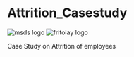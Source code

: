 # Attrition_Casestudy
![msds logo](https://user-images.githubusercontent.com/81498617/203659607-0d3c0501-1ac8-4d14-9c13-e17a87357123.png)
![fritolay logo](https://user-images.githubusercontent.com/81498617/203660778-72c1cf63-e050-4030-abc7-05259ddfa6c1.png)

Case Study on Attrition of employees



